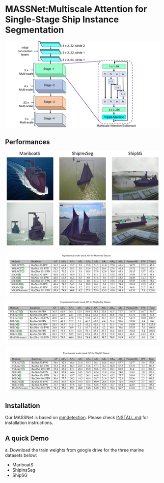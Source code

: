 # MASSNet:Multiscale Attention for Single-Stage Ship Instance Segmentation

![image](images/architecture.jpg)

## Performances
![image](images/performance.jpg)

![Table](images/github-mariboats.jpg) 

![Table](images/github-shipinsseg.jpg) 

![Table](images/github-shipsg.jpg) 

## Installation
Our MASSNet is based on [mmdetection](https://github.com/open-mmlab/mmdetection). Please check [INSTALL.md](https://github.com/shrmarabi/MASSNet/blob/main/install.md) for installation instructions.

## A quick Demo
a. Download the train weights from google drive for the three marine datasets below:
+ MariboatS
+ ShipInsSeg
+ ShipSG
  
